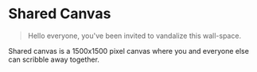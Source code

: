 # Shared Canvas

> Hello everyone, you've been invited to vandalize this wall-space.

Shared canvas is a 1500x1500 pixel canvas where you and everyone else can scribble away together.
